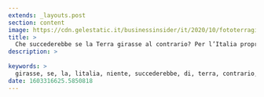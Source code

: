 ```yaml
--- 
extends: _layouts.post 
section: content 
image: https://cdn.gelestatic.it/businessinsider/it/2020/10/fototerragiracontrariologovideo-1024x576.jpg 
title: > 
  Che succederebbe se la Terra girasse al contrario? Per l’Italia proprio niente di buono 
description: > 
   
keywords: > 
  girasse, se, la, litalia, niente, succederebbe, di, terra, contrario, proprio 
date: 1603316625.5850818 
--- 
```

